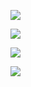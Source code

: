 ![](https://www.nta.go.jp/tmp/947e1452-cd12-433b-8374-bcac73db02d0/images/b3fec7ceb7834f28a699b242599d3857f96bc85f16a8378c50075c0d58f6d929.jpg)

![](https://www.nta.go.jp/tmp/947e1452-cd12-433b-8374-bcac73db02d0/images/5770ff6960d69999127416fc06ebce03fdfa8401ed0a3ac1577c2383f55d7e4f.jpg)

![](https://www.nta.go.jp/tmp/947e1452-cd12-433b-8374-bcac73db02d0/images/ca9f6bdd4b568fb3b311c2412b8c128f5e96d8fb8eb349bda4698d4b924778c1.jpg)

![](https://www.nta.go.jp/tmp/947e1452-cd12-433b-8374-bcac73db02d0/images/7c3af76b8dcaf2c38ad0cb18075f47b87bd98284f73fc18d25d5da6a2118ee46.jpg)